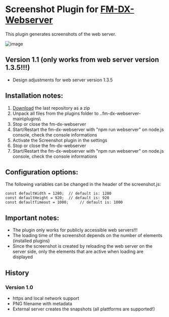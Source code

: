 # Screenshot Plugin for [FM-DX-Webserver](https://github.com/NoobishSVK/fm-dx-webserver)

This plugin generates screenshots of the web server.

![image](https://github.com/user-attachments/assets/7fbd8625-c797-4c6b-8533-84a9bf9d11e0)



## Version 1.1 (only works from web server version 1.3.5!!!)

- Design adjustments for web server version 1.3.5


## Installation notes:

1. [Download](https://github.com/Highpoint2000/webserver-screenshot/releases) the last repository as a zip
2. Unpack all files from the plugins folder to ..fm-dx-webserver-main\plugins\ 
3. Stop or close the fm-dx-webserver
4. Start/Restart the fm-dx-webserver with "npm run webserver" on node.js console, check the console informations
5. Activate the Screenshot plugin in the settings
6. Stop or close the fm-dx-webserver
7. Start/Restart the fm-dx-webserver with "npm run webserver" on node.js console, check the console informations

## Configuration options:

The following variables can be changed in the header of the screenshot.js:

    const defaultWidth = 1280;	// default is: 1280 
    const defaultHeight = 920; 	// default is: 920 
    const defaultTimeout = 1000;     // default is: 1000 

## Important notes:

- The plugin only works for publicly accessible web servers!!!
- The loading time of the screenshot depends on the number of elements (installed plugins)
- Since the screenshot is created by reloading the web server on the server side, only the elements that are active when loading are displayed

## History

### Version 1.0

- https and local network support
- PNG filename with metadata
- External server creates the snapshots (all plattforms are supported!)